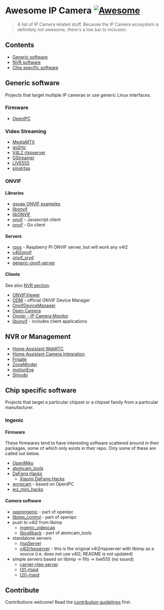 # Awesome IP Camera [![Awesome](https://awesome.re/badge.svg)](https://awesome.re)

> A list of IP Camera related stuff. Because the IP Camera ecosystem is definitely not awesome, there&#39;s a low bar to inclusion.


## Contents

- [Generic software](#generic-software)
- [NVR software](#nvr-or-management)
- [Chip specific software](#chip-specific-software)


## Generic software

Projects that target multiple IP cameras or use generic Linux interfaces.

### Firmware

- [OpenIPC](https://openipc.org)

### Video Streaming

- [MediaMTX](https://github.com/bluenviron/mediamtx)
- [go2rtc](https://github.com/AlexxIT/go2rtc)
- [V4L2 rtspserver](https://github.com/mpromonet/v4l2rtspserver)
- [GStreamer](https://gstreamer.freedesktop.org/documentation/additional/rtp.html)
- [LIVE555](http://www.live555.com/)
- [smolrtsp](https://github.com/OpenIPC/smolrtsp)

### ONVIF

#### Libraries

- [gsoap ONVIF examples](https://www.genivia.com/examples/onvif/index.html)
- [libonvif](https://github.com/sr99622/libonvif)
- [libONVIF](https://github.com/Tereius/libONVIF)
- [onvif](https://github.com/agsh/onvif) - Javascript client
- [onvif](https://github.com/use-go/onvif) - Go client

#### Servers

- [rpos](https://github.com/BreeeZe/rpos) - Raspberry PI ONVIF server, but will work any v4l2
- [v4l2onvif](https://github.com/mpromonet/v4l2onvif)
- [onvif_srvd](https://github.com/KoynovStas/onvif_srvd)
- [generic-onvif-server](https://github.com/n1tsu/generic-onvif-server)

#### Clients

See also [NVR section](#nvr).

- [ONVIFViewer](https://gitlab.com/caspermeijn/onvifviewer)
- [ODM](https://sourceforge.net/projects/onvifdm/) - official ONVIF Device Manager
- [OnvifDeviceManager](https://github.com/Quedale/OnvifDeviceManager)
- [Open Camera](https://github.com/eltonkola/opencamera)
- [Onvier - IP Camera Monitor](https://www.ipcent.com/mobile/onvifer)
- [libonvif](https://github.com/sr99622/libonvif) - includes client applications

## NVR or Management

- [Home Assistant WebRTC](https://github.com/AlexxIT/WebRTC)
- [Home Assistant Camera integration](https://www.home-assistant.io/integrations/generic/)
- [Frigate](https://docs.frigate.video/)
- [ZoneMinder](https://zoneminder.com/)
- [motionEye](https://github.com/motioneye-project/motioneye)
- [Shinobi](https://shinobi.video/)


## Chip specific software

Projects that target a particular chipset or a chipset family
from a particular manufacturer.

### Ingenic

#### Firmware

These firmwares tend to have interesting software scattered around
in their packages, some of which only exists in their repo. Only
some of these are called out below.

- [OpenMiko](https://github.com/openmiko/openmiko)
- [atomcam_tools](https://github.com/mnakada/atomcam_tools)
- [DaFang Hacks](https://github.com/Dafang-Hacks/Main)
  - [Xiaomi DaFang Hacks](https://github.com/EliasKotlyar/Xiaomi-Dafang-Hacks)
- [wyrecam](https://github.com/radredgreen/wyrecam) - based on OpenIPC
- [wz_mini_hacks](https://github.com/gtxaspec/wz_mini_hacks)

#### Camera software

- [openingenic](https://github.com/OpenIPC/openingenic) - part of openipc
- [libimp_control](https://github.com/gtxaspec/libimp_control) - part of openipc
- push to v4l2 from libimp
  - [ingenic_videocap](https://github.com/openmiko/ingenic_videocap)
  - [libcallback](https://github.com/mnakada/atomcam_tools/tree/b482274bb789aebe7436c474f6d23612b0e32580/libcallback) - part of atomcam_tools
- standalone servers
  - [rtspServer](https://github.com/Dafang-Hacks/Main/tree/master/rtspServer)
  - [v4l2rtspserver](https://github.com/Dafang-Hacks/Main/tree/master/v4l2rtspserver-master) - this is the original v4l2rtspserver with libimp as a source (i.e. does _not_ use v4l2; README is not updated)
- simple servers based on libimp -> fifo -> live555 (no sound)
  - [carrier-rtsp-server](https://github.com/beihuijie/carrier-rtsp-server)
  - [t31-rtspd](https://github.com/radredgreen/t31-rtspd)
  - [t20-rtspd](https://github.com/geekman/t20-rtspd)


## Contribute

Contributions welcome! Read the [contribution guidelines](contributing.md) first.